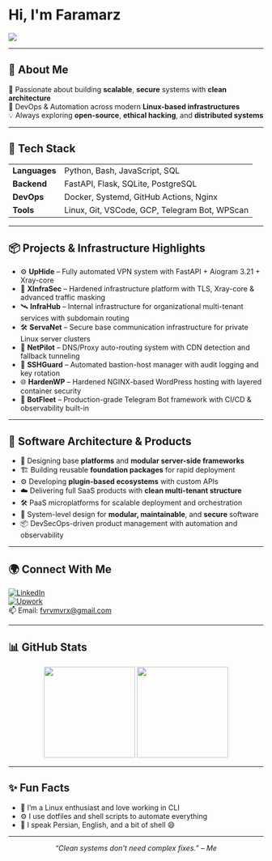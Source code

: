 <!-- GitHub Profile README by Faramarz Derakhshani -->
<h1 align="left">Hi, I'm Faramarz</h1>

<p align="left">
  <img src="https://readme-typing-svg.herokuapp.com/?lines=Full-Stack+Developer;DevOps+Engineer;Linux+Automation+Expert;Clean+Architecture+Lover;Cybersecurity+Explorer&left=true&width=700&height=45">
</p>

---

## 🚀 About Me

🎯 Passionate about building **scalable**, **secure** systems with **clean architecture**  
🔧 DevOps & Automation across modern **Linux-based infrastructures**  
💡 Always exploring **open-source**, **ethical hacking**, and **distributed systems**

---

## 🧰 Tech Stack

<table>
<tr>
  <td><strong>Languages</strong></td>
  <td>Python, Bash, JavaScript, SQL</td>
</tr>
<tr>
  <td><strong>Backend</strong></td>
  <td>FastAPI, Flask, SQLite, PostgreSQL</td>
</tr>
<tr>
  <td><strong>DevOps</strong></td>
  <td>Docker, Systemd, GitHub Actions, Nginx</td>
</tr>
<tr>
  <td><strong>Tools</strong></td>
  <td>Linux, Git, VSCode, GCP, Telegram Bot, WPScan</td>
</tr>
</table>

---

## 📦 Projects & Infrastructure Highlights

- ⚙️ **UpHide** – Fully automated VPN system with FastAPI + Aiogram 3.21 + Xray-core  
- 🧠 **XInfraSec** – Hardened infrastructure platform with TLS, Xray-core & advanced traffic masking  
- 🛰️ **InfraHub** – Internal infrastructure for organizational multi-tenant services with subdomain routing  
- 🛠️ **ServaNet** – Secure base communication infrastructure for private Linux server clusters  
- 🧭 **NetPilot** – DNS/Proxy auto-routing system with CDN detection and fallback tunneling  
- 🔐 **SSHGuard** – Automated bastion-host manager with audit logging and key rotation  
- 🌐 **HardenWP** – Hardened NGINX-based WordPress hosting with layered container security  
- 🤖 **BotFleet** – Production-grade Telegram Bot framework with CI/CD & observability built-in  

---

## 🧩 Software Architecture & Products

- 🧱 Designing base **platforms** and **modular server-side frameworks**
- 🏗️ Building reusable **foundation packages** for rapid deployment
- ⚙️ Developing **plugin-based ecosystems** with custom APIs
- ☁️ Delivering full SaaS products with **clean multi-tenant structure**
- 🛠️ PaaS microplatforms for scalable deployment and orchestration
- 🧠 System-level design for **modular, maintainable**, and **secure** software
- 📦 DevSecOps-driven product management with automation and observability

---

## 🌍 Connect With Me

[![LinkedIn](https://img.shields.io/badge/LinkedIn-Profile-blue?style=flat&logo=linkedin)](https://www.linkedin.com/in/faramarz-derakhshani)  
[![Upwork](https://img.shields.io/badge/Upwork-Freelancer-brightgreen?style=flat&logo=upwork)](https://www.upwork.com/freelancers/~01b0220ff9466dec7f)  
📫 Email: fvrvmvrx@gmail.com

---

## 📊 GitHub Stats

<p align="center">
  <img src="https://github-readme-stats.vercel.app/api?username=faramarzderakhshani&show_icons=true&theme=tokyonight" height="180" />
  <img src="https://github-readme-stats.vercel.app/api/top-langs/?username=faramarzderakhshani&layout=compact&theme=tokyonight" height="180"/>
</p>

---

## ✨ Fun Facts

- 🐧 I’m a Linux enthusiast and love working in CLI
- ⚙️ I use dotfiles and shell scripts to automate everything
- 💬 I speak Persian, English, and a bit of shell 😄

---

<p align="center">
  <i>“Clean systems don't need complex fixes.” – Me</i>
</p>
